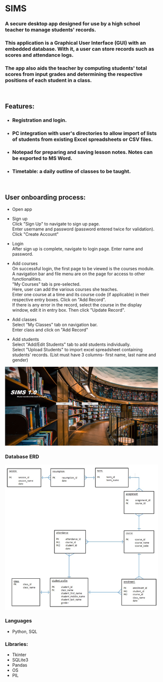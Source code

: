# SIMS

### A secure desktop app designed for use by a high school teacher to manage students' records.

### This application is a Graphical User Interface (GUI) with an embedded database. With it, a user can store records such as scores and attendance logs.
### The app also aids the teacher by computing students' total scores from input grades and determining the respective positions of each student in a class.
<br>

## Features:
* ### Registration and login.
* ### PC integration with user's directories to allow import of lists of students from existing Excel spreadsheets or CSV files.
* ### Notepad for preparing and saving lesson notes. Notes can be exported to MS Word.
* ### Timetable: a daily outline of classes to be taught. 
<br>

## User onboarding process:
* Open app
* Sign up  
Click "Sign Up" to navigate to sign up page.  
Enter username and password (password entered twice for validation).
Click "Create Account"


* Login  
After sign up is complete, navigate to login page.
Enter name and password.

* Add courses  
On successful login, the first page to be viewed is the courses module.  
A navigation bar and file menu are on the page for access to other functionalities.  
"My Courses" tab is pre-selected.  
Here, user can add the various courses she teaches.  
Enter one course at a time and its course code (if applicable) in their respective entry boxes. Click on "Add Record".  
If there is any error in the record, select the course in the display window, edit it in entry box. Then click "Update Record".

* Add classes  
Select "My Classes" tab on navigation bar.  
Enter class and click on "Add Record"

* Add students  
Select "Add/Edit Students" tab to add students individually.  
Select "Upload Students" to import excel spreadsheet containing students' records. (List must have 3 columns- first name, last name and gender)

![](images/sims%20intro.jpg)


### Database ERD
![](images/sims%20ERD.jpg)
### Languages
* Python, SQL

### Libraries:
* Tkinter
* SQLite3
* Pandas
* OS
* PIL

  
